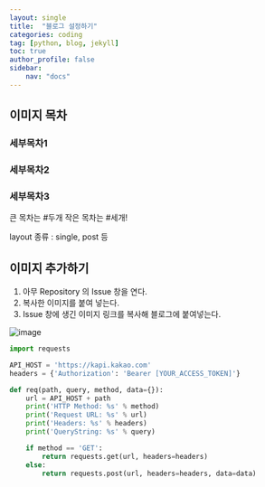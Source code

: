 ```yaml
---
layout: single
title:  "블로그 설정하기"
categories: coding
tag: [python, blog, jekyll]
toc: true
author_profile: false
sidebar:
    nav: "docs"
---
```


## 이미지 목차

### 세부목차1

### 세부목차2

### 세부목차3

큰 목차는 #두개 작은 목차는 #세개!

layout 종류 : single, post 등



## 이미지 추가하기



1. 아무 Repository 의 Issue 창을 연다.
2. 복사한 이미지를 붙여 넣는다.
3. Issue 창에 생긴 이미지 링크를 복사해 블로그에 붙여넣는다.

![image](https://user-images.githubusercontent.com/105684568/186350953-8e3300df-249d-45b1-aa7b-0c671532879d.png)


```python
import requests

API_HOST = 'https://kapi.kakao.com'
headers = {'Authorization': 'Bearer [YOUR_ACCESS_TOKEN]'}

def req(path, query, method, data={}):
    url = API_HOST + path
    print('HTTP Method: %s' % method)
    print('Request URL: %s' % url)
    print('Headers: %s' % headers)
    print('QueryString: %s' % query)

    if method == 'GET':
        return requests.get(url, headers=headers)
    else:
        return requests.post(url, headers=headers, data=data)
```
